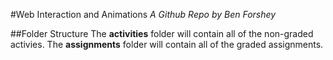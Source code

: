 #Web Interaction and Animations
*A Github Repo by Ben Forshey*

##Folder Structure
The **activities** folder will contain all of the non-graded activies. The **assignments** folder will contain all of the graded assignments.

